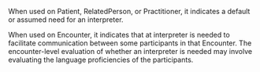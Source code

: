 When used on Patient, RelatedPerson, or Practitioner, it indicates a default or assumed need for an interpreter.

When used on Encounter, it indicates that at interpreter is needed to facilitate communication between some participants in that Encounter.
The encounter-level evaluation of whether an interpreter is needed may involve evaluating the language proficiencies of the participants.

